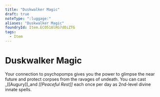 ```yaml
---
title: "Duskwalker Magic"
draft: true
noteType: ":luggage:"
aliases: "Duskwalker Magic"
foundryId: Item.ECO518lRG7dOiZTG
tags:
  - Item
---
```


# Duskwalker Magic

Your connection to psychopomps gives you the power to glimpse the near future and protect corpses from the ravages of undeath. You can cast _[[Augury]]_and _[[Peaceful Rest]]_ each once per day as 2nd-level divine innate spells.
